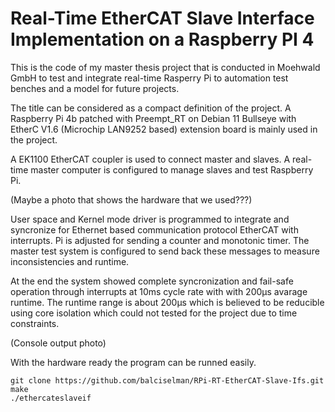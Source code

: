 # Real-Time EtherCAT Slave Interface Implementation on a Raspberry PI 4

This is the code of my master thesis project that is conducted in Moehwald GmbH to test and integrate real-time Rasperry Pi to automation test benches and a model for future projects.

The title can be considered as a compact definition of the project. A Raspberry Pi 4b patched with Preempt_RT on Debian 11 Bullseye with EtherC V1.6 (Microchip LAN9252 based) extension board is mainly used in the project. 

A EK1100 EtherCAT coupler is used to connect master and slaves. A real-time master computer is configured to manage slaves and test Raspberry Pi. 

(Maybe a photo that shows the hardware that we used???)


User space and Kernel mode driver is programmed to integrate and syncronize for Ethernet based communication protocol EtherCAT with interrupts. Pi is adjusted for sending a counter and monotonic timer. The master test system is configured to send back these messages to measure inconsistencies and runtime.

At the end the system showed complete syncronization and fail-safe operation through interrupts at 10ms cycle rate with with 200µs avarage runtime. The runtime range is about 200µs which is believed to be reducible using core isolation which could not tested for the project due to time constraints.

(Console output photo)

With the hardware ready the program can be runned easily.
```
git clone https://github.com/balciselman/RPi-RT-EtherCAT-Slave-Ifs.git
make
./ethercateslaveif
```



